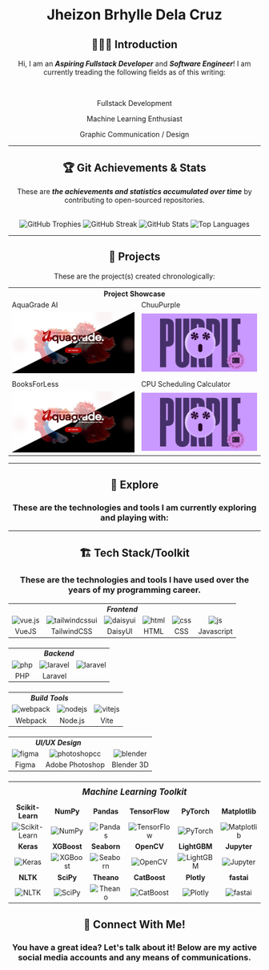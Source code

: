 <div align="center">
<h1>Jheizon Brhylle Dela Cruz</h1>
   <h2> 🙋🏻‍♂️ Introduction</h2>

   <p>Hi, I am an <b><i>Aspiring Fullstack Developer</i></b> and <b><i>Software Engineer</i></b>! I am currently treading the following fields as of this writing:</p>
   
   <br>
   <div align="center">
      <p>Fullstack Development</p>
      <p>Machine Learning Enthusiast</p>
      <p>Graphic Communication / Design</p>
   </div>
   
---

## 🏆 Git Achievements & Stats

<p>These are <i><b>the achievements and statistics accumulated over time</b></i> by contributing to open-sourced repositories.</p><br>

<!-- GitHub Trophies -->
<picture>
  <source srcset="https://github-profile-trophy.vercel.app/?username=Brhylle&theme=gruvbox" media="(prefers-color-scheme: dark)">
  <source srcset="https://github-profile-trophy.vercel.app/?username=Brhylle&theme=gruvbox_light" media="(prefers-color-scheme: light)">
  <img src="https://github-profile-trophy.vercel.app/?username=Brhylle&theme=flat" alt="GitHub Trophies">
</picture>

<!-- GitHub Streak Stats -->
<picture>
  <source srcset="https://streak-stats.demolab.com?user=Brhylle&theme=dark&hide_border=true" media="(prefers-color-scheme: dark)">
  <source srcset="https://streak-stats.demolab.com?user=Brhylle&theme=light&hide_border=true" media="(prefers-color-scheme: light)">
  <img src="https://streak-stats.demolab.com?user=Brhylle&theme=light&hide_border=true" alt="GitHub Streak">
</picture>

<!-- GitHub Stats -->
<picture>
  <source srcset="https://github-readme-stats.vercel.app/api?username=Brhylle&show_icons=true&theme=dark" media="(prefers-color-scheme: dark)">
  <source srcset="https://github-readme-stats.vercel.app/api?username=Brhylle&show_icons=true&theme=default" media="(prefers-color-scheme: light)">
  <img src="https://github-readme-stats.vercel.app/api?username=Brhylle&show_icons=true&theme=default" alt="GitHub Stats">
</picture>

<!-- Most Used Languages -->
<picture>
  <source srcset="https://github-readme-stats.vercel.app/api/top-langs/?username=Brhylle&layout=compact&theme=dark" media="(prefers-color-scheme: dark)">
  <source srcset="https://github-readme-stats.vercel.app/api/top-langs/?username=Brhylle&layout=compact&theme=default" media="(prefers-color-scheme: light)">
  <img src="https://github-readme-stats.vercel.app/api/top-langs/?username=Brhylle&layout=compact&theme=default" alt="Top Languages">
</picture>


---


## 🔭 Projects

These are the project(s) created chronologically:<br>

<table>
   <th colspan=2>Project Showcase</th>
   <tr>
      <td>AquaGrade AI</td>
      <td>ChuuPurple</td>
   </tr>
   <tr>
      <td><a href="https://github.com/Brhylle/AquaGrade"><img src="https://github.com/Brhylle/AquaGrade/blob/80f8d9f0375b5e931305f07f4676588562d54fdd/src/frontend/src/assets/aquagrade-social-prev-1.png" width="100%" alt="aquagrade_social_prev"></a></td>
      <td><a href="https://github.com/Brhylle/chuupurple"><img src="https://github.com/Brhylle/chuupurple/blob/master/src/assets/public/chuupurple-social-prev-full.png" width="100%" alt="chuupurple_social_prev"></a></td>
   </tr>
   
   <tr colspan=2><td></td></tr>
   
   <tr>
      <td>BooksForLess</td>
      <td>CPU Scheduling Calculator</td>
   </tr>
   <tr>
      <td><a href="https://github.com/Brhylle/BooksForLess"><img src="https://github.com/Brhylle/AquaGrade/blob/80f8d9f0375b5e931305f07f4676588562d54fdd/src/frontend/src/assets/aquagrade-social-prev-1.png" width="100%" alt="aquagrade_social_prev"></a></td>
      <td><a href="https://github.com/Brhylle/CpuSchedulingCalculator"><img src="https://github.com/Brhylle/chuupurple/blob/master/src/assets/public/chuupurple-social-prev-full.png" width="100%" alt="cpu_scheduling_calc_social_prev"></a></td>
   </tr>
</table>

---

## 🌱 Explore

### These are the technologies and tools I am currently exploring and playing with:<br>

---

## 🏗️ Tech Stack/Toolkit

### These are the technologies and tools I have used over the years of my programming career.<br>

<!-- Frontend -->
<table style="width: 100%; margin-bottom: 20px; border-collapse: collapse; border: none;">
   <tr>
      <td colspan="6" style="text-align: center;"><b><i>Frontend</i></b></td>
   </tr>
   <tr>
      <td style="text-align: center; vertical-align: middle;"> <img src="https://vuejs.org/images/logo.png" width="100" alt="vue.js"> </td>
      <td style="text-align: center; vertical-align: middle;"> <img src="https://mwop.net/images/tailwindcss.svg" width="100" alt="tailwindcssui"> </td>
      <td style="text-align: center; vertical-align: middle;"> <img src="https://avatars.githubusercontent.com/u/76870092?s=200&v=4" width="100" alt="daisyui"> </td>
      <td style="text-align: center; vertical-align: middle;"> <img src="https://upload.wikimedia.org/wikipedia/commons/thumb/3/38/HTML5_Badge.svg/1024px-HTML5_Badge.svg.png" width="100" alt="html"> </td>
      <td style="text-align: center; vertical-align: middle;"> <img src="https://upload.wikimedia.org/wikipedia/commons/thumb/6/62/CSS3_logo.svg/1024px-CSS3_logo.svg.png" width="100" alt="css"> </td>
      <td style="text-align: center; vertical-align: middle;"> <img src="https://bc.team/wp-content/uploads/2019/06/Javascript.png" width="100" alt="js"> </td>
   </tr>
   <tr>
      <td style="text-align: center; vertical-align: middle;">VueJS</td>
      <td style="text-align: center; vertical-align: middle;">TailwindCSS</td>
      <td style="text-align: center; vertical-align: middle;">DaisyUI</td>
      <td style="text-align: center; vertical-align: middle;">HTML</td>
      <td style="text-align: center; vertical-align: middle;">CSS</td>
      <td style="text-align: center; vertical-align: middle;">Javascript</td>
   </tr>
</table>

<!-- Backend -->
<table style="width: 100%; margin-bottom: 20px;">
   <tr>
      <td colspan="3" style="text-align: center;"><b><i>Backend</i></b></td>
   </tr>
   <tr>
      <td style="text-align: center; vertical-align: middle;"> <img src="https://upload.wikimedia.org/wikipedia/commons/thumb/2/27/PHP-logo.svg/2560px-PHP-logo.svg.png" width="100" alt="php"> </td>
      <td style="text-align: center; vertical-align: middle;"> <img src="https://upload.wikimedia.org/wikipedia/commons/9/9a/Laravel.svg" width="100" alt="laravel"> </td>
      <td style="text-align: center; vertical-align: middle;"> <img src="https://upload.wikimedia.org/wikipedia/commons/thumb/0/0a/MySQL_textlogo.svg/2560px-MySQL_textlogo.svg.png" width="100" alt="laravel"> </td>
   </tr>
   <tr>
      <td style="text-align: center; vertical-align: middle;">PHP</td>
      <td style="text-align: center; vertical-align: middle;">Laravel</td>
   </tr>
</table>

<!-- Build Tools -->
<table style="width: 100%; margin-bottom: 20px;">
   <tr>
      <td colspan="2" style="text-align: center;"><b><i>Build Tools</i></b></td>
   </tr>
   <tr>
      <td style="text-align: center; vertical-align: middle;"> <img src="https://upload.wikimedia.org/wikipedia/commons/thumb/9/94/Webpack.svg/1920px-Webpack.svg.png" width="100" alt="webpack"> </td>
      <td style="text-align: center; vertical-align: middle;"> <img src="https://upload.wikimedia.org/wikipedia/commons/d/d9/Node.js_logo.svg" width="100" alt="nodejs"> </td>
      <td style="text-align: center; vertical-align: middle;"><img src="https://upload.wikimedia.org/wikipedia/commons/thumb/f/f1/Vitejs-logo.svg/2078px-Vitejs-logo.svg.png" width="100" alt="vitejs"></td>
   </tr>
   <tr>
      <td style="text-align: center; vertical-align: middle;">Webpack</td>
      <td style="text-align: center; vertical-align: middle;">Node.js</td>
      <td style="text-align: center; vertical-align: middle;">Vite</td>
   </tr>
</table>

<!-- UI/UX Design -->
<table style="width: 100%; margin-bottom: 20px;">
   <tr>
      <td colspan="2" style="text-align: center;"><b><i>UI/UX Design</i></b></td>
   </tr>
   <tr>
      <td style="text-align: center; vertical-align: middle;"> <img src="https://upload.wikimedia.org/wikipedia/commons/3/33/Figma-logo.svg" width="100" alt="figma"> </td>
      <td style="text-align: center; vertical-align: middle;"><img src="https://upload.wikimedia.org/wikipedia/commons/thumb/a/af/Adobe_Photoshop_CC_icon.svg/2101px-Adobe_Photoshop_CC_icon.svg.png" width="100" alt="photoshopcc"></td>
      <td style="text-align: center; vertical-align: middle;"><img src="https://upload.wikimedia.org/wikipedia/commons/0/0c/Blender_logo_no_text.svg" width="100" alt="blender"></td>
   </tr>
   <tr>
      <td style="text-align: center; vertical-align: middle;">Figma</td>
     <td style="text-align: center; vertical-align: middle;">Adobe Photoshop</td>
     <td style="text-align: center; vertical-align: middle;">Blender 3D</td>
   </tr>
</table>

<!-- Machine Learning Tools -->
<table style="width: 100%; margin-bottom: 20px; border-collapse: collapse; text-align: center;">
   <tr>
      <th colspan="6" style="font-size: 1.2em; padding: 10px;"><i>Machine Learning Toolkit</i></th>
   </tr>
   <tr>
      <td><b>Scikit-Learn</b></td>
      <td><b>NumPy</b></td>
      <td><b>Pandas</b></td>
      <td><b>TensorFlow</b></td>
      <td><b>PyTorch</b></td>
      <td><b>Matplotlib</b></td>
   </tr>
   <tr>
      <td><img src="https://upload.wikimedia.org/wikipedia/commons/0/05/Scikit_learn_logo_small.svg" width="80" alt="Scikit-Learn"></td>
      <td><img src="https://upload.wikimedia.org/wikipedia/commons/3/31/NumPy_logo_2020.svg" width="80" alt="NumPy"></td>
      <td><img src="https://upload.wikimedia.org/wikipedia/commons/e/ed/Pandas_logo.svg" width="80" alt="Pandas"></td>
      <td><img src="https://upload.wikimedia.org/wikipedia/commons/2/2d/Tensorflow_logo.svg" width="80" alt="TensorFlow"></td>
      <td><img src="https://upload.wikimedia.org/wikipedia/commons/9/96/Pytorch_logo.png" width="80" alt="PyTorch"></td>
      <td><img src="https://upload.wikimedia.org/wikipedia/commons/8/84/Matplotlib_icon.svg" width="80" alt="Matplotlib"></td>
   </tr>
   <tr>
      <td><b>Keras</b></td>
      <td><b>XGBoost</b></td>
      <td><b>Seaborn</b></td>
      <td><b>OpenCV</b></td>
      <td><b>LightGBM</b></td>
      <td><b>Jupyter</b></td>
   </tr>
   <tr>
      <td><img src="https://upload.wikimedia.org/wikipedia/commons/a/ae/Keras_logo.svg" width="80" alt="Keras"></td>
      <td><img src="https://upload.wikimedia.org/wikipedia/commons/6/69/XGBoost_logo.png" width="80" alt="XGBoost"></td>
      <td><img src="https://upload.wikimedia.org/wikipedia/commons/7/7e/Seaborn_logo.svg" width="80" alt="Seaborn"></td>
      <td><img src="https://upload.wikimedia.org/wikipedia/commons/3/32/OpenCV_Logo_with_text_svg_version.svg" width="80" alt="OpenCV"></td>
      <td><img src="https://upload.wikimedia.org/wikipedia/commons/5/51/Lightgbm.svg" width="80" alt="LightGBM"></td>
      <td><img src="https://upload.wikimedia.org/wikipedia/commons/3/38/Jupyter_logo.svg" width="80" alt="Jupyter"></td>
   </tr>
   <tr>
      <td><b>NLTK</b></td>
      <td><b>SciPy</b></td>
      <td><b>Theano</b></td>
      <td><b>CatBoost</b></td>
      <td><b>Plotly</b></td>
      <td><b>fastai</b></td>
   </tr>
   <tr>
      <td><img src="https://upload.wikimedia.org/wikipedia/commons/8/8c/NLTK_logo.png" width="80" alt="NLTK"></td>
      <td><img src="https://upload.wikimedia.org/wikipedia/commons/b/b2/SCIPY_2.svg" width="80" alt="SciPy"></td>
      <td><img src="https://upload.wikimedia.org/wikipedia/commons/6/67/Theano_logo.png" width="80" alt="Theano"></td>
      <td><img src="https://upload.wikimedia.org/wikipedia/commons/a/ad/Catboost-logo.png" width="80" alt="CatBoost"></td>
      <td><img src="https://upload.wikimedia.org/wikipedia/commons/1/1b/Plotly-logo-01-square.png" width="80" alt="Plotly"></td>
      <td><img src="https://upload.wikimedia.org/wikipedia/commons/8/8e/Fastai_logo.png" width="80" alt="fastai"></td>
   </tr>
</table>

## 📲 Connect With Me!<br>

### You have a great idea? Let's talk about it! Below are my active social media accounts and any means of communications.
</div>
